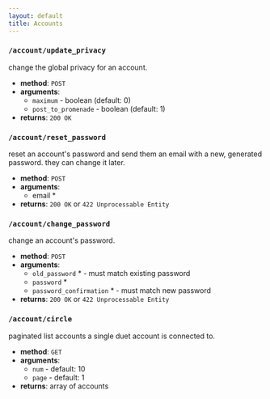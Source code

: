 ```yaml
---
layout: default
title: Accounts
---
```

### `/account/update_privacy`

change the global privacy for an account.

* **method**: `POST`
* **arguments**:
  * `maximum` - boolean (default: 0)
  * `post_to_promenade` - boolean (default: 1)
* **returns**: `200 OK`

### `/account/reset_password`

reset an account's password and send them an email with a new, generated password. they can change it later.

* **method**: `POST`
* **arguments**:
  * email <req>*</req>
* **returns**: `200 OK` or `422 Unprocessable Entity`

### `/account/change_password`

change an account's password.

* **method**: `POST`
* **arguments**:
  * `old_password` <req>*</req> - must match existing password
  * `password` <req>*</req>
  * `password_confirmation` <req>*</req> - must match new password
* **returns**: `200 OK` or `422 Unprocessable Entity`

### `/account/circle`

paginated list accounts a single duet account is connected to.

* **method**: `GET`
* **arguments**:
  * `num` - default: 10
  * `page` - default: 1
* **returns**: array of accounts
